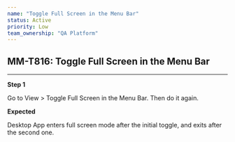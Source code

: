 ```yaml
---
name: "Toggle Full Screen in the Menu Bar"
status: Active
priority: Low
team_ownership: "QA Platform"
---
```


## MM-T816: Toggle Full Screen in the Menu Bar

---

**Step 1**

Go to View > Toggle Full Screen in the Menu Bar. Then do it again.

**Expected**

Desktop App enters full screen mode after the initial toggle, and exits after the second one.
